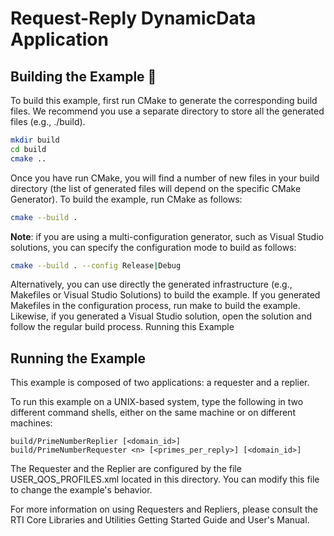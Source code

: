 
# Request-Reply DynamicData Application


## Building the Example :wrench:

To build this example, first run CMake to generate the corresponding build
files. We recommend you use a separate directory to store all the generated
files (e.g., ./build).

```sh
mkdir build
cd build
cmake ..
```

Once you have run CMake, you will find a number of new files in your build
directory (the list of generated files will depend on the specific CMake
Generator). To build the example, run CMake as follows:

```sh
cmake --build .
```

**Note**: if you are using a multi-configuration generator, such as Visual
Studio solutions, you can specify the configuration mode to build as follows:

```sh
cmake --build . --config Release|Debug
```

Alternatively, you can use directly the generated infrastructure (e.g.,
Makefiles or Visual Studio Solutions) to build the example. If you generated
Makefiles in the configuration process, run make to build the example. Likewise,
if you generated a Visual Studio solution, open the solution and follow the
regular build process.
Running this Example


## Running the Example

This example is composed of two applications: a requester and a replier.

To run this example on a UNIX-based system, type the following in two
different command shells, either on the same machine or on different machines:
```
build/PrimeNumberReplier [<domain_id>]
build/PrimeNumberRequester <n> [<primes_per_reply>] [<domain_id>]
```
The Requester and the Replier are configured by the file USER_QOS_PROFILES.xml
located in this directory. You can modify this file to change the example's
behavior.

For more information on using Requesters and Repliers, please consult the 
RTI Core Libraries and Utilities Getting Started Guide and User's Manual.


